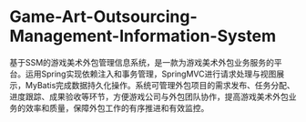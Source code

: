 # Game-Art-Outsourcing-Management-Information-System
基于SSM的游戏美术外包管理信息系统，是一款为游戏美术外包业务服务的平台。运用Spring实现依赖注入和事务管理，SpringMVC进行请求处理与视图展示，MyBatis完成数据持久化操作。系统可管理外包项目的需求发布、任务分配、进度跟踪、成果验收等环节，方便游戏公司与外包团队协作，提高游戏美术外包业务的效率和质量，保障外包工作的有序推进和有效监控。
